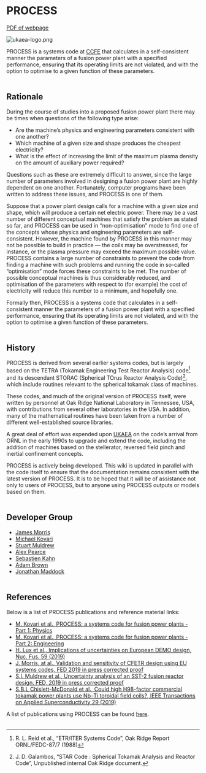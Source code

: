 # PROCESS
[PDF of webpage](pdf/index.pdf)

<img
    title="UKAEA logo"
    src="/images/ukaea-logo.png"
    alt="ukaea-logo.png"
    class="logo"
    >

PROCESS is a systems code at [CCFE](http://www.ccfe.ac.uk/) that calculates in a 
self-consistent manner the parameters of a fusion power plant with a specified 
performance, ensuring that its operating limits are not violated, and with the option 
to optimise to a given function of these parameters.
<br><br>

## Rationale

During the course of studies into a proposed fusion power plant there may be times 
when questions of the following type arise:

* Are the machine’s physics and engineering parameters consistent with one another?
* Which machine of a given size and shape produces the cheapest electricity?
* What is the effect of increasing the limit of the maximum plasma density on the 
  amount of auxiliary power required?

Questions such as these are extremely difficult to answer, since the large number of 
parameters involved in designing a fusion power plant are highly dependent on one 
another. Fortunately, computer programs have been written to address these issues, 
and PROCESS is one of them.

Suppose that a power plant design calls for a machine with a given size and 
shape, which will produce a certain net electric power. There may be a vast number of 
different conceptual machines that satisfy the problem as stated so far, and PROCESS 
can be used in “non-optimisation” mode to find one of the concepts whose physics and engineering 
parameters are self-consistent. However, the machine found by PROCESS in this manner may 
not be possible to build in practice — the coils may be overstressed, for instance, or 
the plasma pressure may exceed the maximum possible value. PROCESS contains a large number 
of constraints to prevent the code from finding a machine with such problems and running 
the code in so-called “optimisation” mode forces these constraints to be met. The number 
of possible conceptual machines is thus considerably reduced, and optimisation of the 
parameters with respect to (for example) the cost of electricity will reduce this number to a 
minimum, and hopefully one.

Formally then, PROCESS is a systems code that calculates in a self-consistent manner 
the parameters of a fusion power plant with a specified performance, ensuring that its 
operating limits are not violated, and with the option to optimise a given function of 
these parameters.
<br><br>

## History

PROCESS is derived from several earlier systems codes, but is largely based on the 
TETRA (Tokamak Engineering Test Reactor Analysis) code[^1] and its descendant STORAC 
(Spherical TOrus Reactor Analysis Code)[^2], which include routines relevant to the 
spherical tokamak class of machines.

These codes, and much of the original version of PROCESS itself, were written by 
personnel at Oak Ridge National Laboratory in Tennessee, USA, with contributions from 
several other laboratories in the USA. In addition, many of the mathematical 
routines have been taken from a number of different well-established source libraries.

A great deal of effort was expended upon 
[UKAEA](https://www.gov.uk/government/organisations/uk-atomic-energy-authority) on 
the code’s arrival from ORNL in the early 1990s to upgrade and extend the code, 
including the addition of machines based on the stellerator, reversed field pinch 
and inertial confinement concepts.

PROCESS is actively being developed. This wiki is updated in parallel with the code 
itself to ensure that the documentation remains consistent with the latest version of PROCESS. 
It is to be hoped that it will be of assistance not only to users of PROCESS, but 
to anyone using PROCESS outputs or models based on them.
<br><br>

## Developer Group

- [James Morris](mailto:james.morris2@ukaea.uk)
- [Michael Kovari](mailto:michael.kovari@ukaea.uk)
- [Stuart Muldrew](mailto:stuart.muldrew@ukaea.uk)
- [Alex Pearce](mailto:alex.pearce@ukaea.uk)
- [Sebastien Kahn](mailto:sebastien.kahn@ukaea.uk)
- [Adam Brown](mailto:adam.brown@ukaea.uk)
- [Jonathan Maddock](mailto:jonathan.maddock@ukaea.uk)
<br><br>

## References

Below is a list of PROCESS publications and reference material links:

- [M. Kovari et al., PROCESS: a systems code for fusion power plants - Part 1: 
  Physics](http://www.sciencedirect.com/science/article/pii/S0920379614005961)
- [M. Kovari et al., PROCESS: a systems code for fusion power plants - Part 2: 
Engineering](https://www.sciencedirect.com/science/article/pii/S0920379616300072)
- [H. Lux et al., Implications of uncertainties on European DEMO design, Nuc. Fus. 59 
  (2019)](https://iopscience.iop.org/article/10.1088/1741-4326/ab13e2/meta)
- [J. Morris, at al., Validation and sensitivity of CFETR design using EU systems 
  codes, FED 2019 in press corrected proof](https://www.sciencedirect.com/science/article/pii/S0920379619300341)
- [S.I. Muldrew et al., Uncertainty analysis of an SST-2 fusion reactor design. 
  FED, 2019 in press corrected proof](https://www.sciencedirect.com/science/article/pii/S0920379618308317)
- [S.B.L Chislett-McDonald et al., Could high H98-factor commercial tokamak power plants 
  use Nb–Ti toroidal field coils?, IEEE Transactions on Applied Superconductivity 29 (2019) 
  ](https://ieeexplore.ieee.org/abstract/document/8630091)

A list of publications using PROCESS can be found [here](./publications.md).
<br><br>
  
[^1]: R. L. Reid et al., “ETR/ITER Systems Code”, Oak Ridge Report ORNL/FEDC-87/7 (1988)
[^2]: J. D. Galambos, “STAR Code : Spherical Tokamak Analysis and Reactor Code”, 
Unpublished internal Oak Ridge document.
